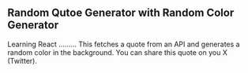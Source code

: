 ## Random Qutoe Generator with Random Color Generator
Learning React .........
This fetches a quote from an API and generates a random color in the background. You can share this quote on you X (Twitter).